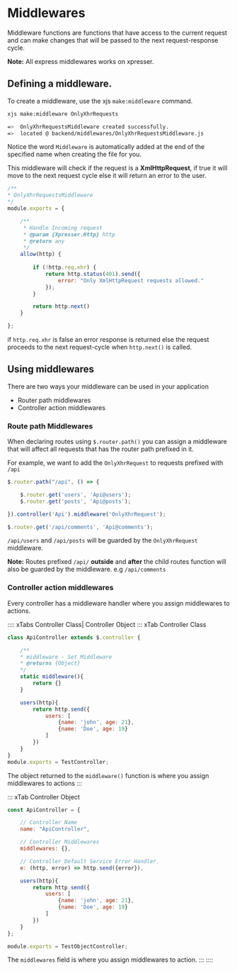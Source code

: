# Middlewares
Middleware functions are functions that have access to the current request  and can make changes that will be passed to the next request-response cycle. 

**Note:** All express middlewares works on xpresser.

## Defining a middleware.
To create a middleware, use the xjs `make:middleware` command.
```sh
xjs make:middleware OnlyXhrRequests
````
```sh
=>  OnlyXhrRequestsMiddleware created successfully. 
=>  located @ backend/middlewares/OnlyXhrRequestsMiddleware.js
```
Notice the word `Middleware` is automatically added at the end of the specified name when creating the file for you.

This middleware will check if the request is a **XmlHttpRequest**, if true it will move to the next request cycle else it will return an error to the user.

```javascript
/**
* OnlyXhrRequestsMiddleware
*/
module.exports = {

    /**
     * Handle Incoming request
     * @param {Xpresser.Http} http
     * @return any
     */
    allow(http) {
        
        if (!http.req.xhr) {
            return http.status(401).send({
                error: "Only XmlHttpRequest requests allowed."
            });
        }

        return http.next()   
    }

};
```
if `http.req.xhr` is false an error response is returned else the request proceeds to the next request-cycle when `http.next()` is called.

## Using middlewares
There are two ways your middleware can be used in your application
 
* Router path middlewares
* Controller action middlewares

### Route path Middlewares
When declaring routes using `$.router.path()` you can assign a middleware that will affect all requests that has the router path prefixed in it.

For example, we want to add the `OnlyXhrRequest` to requests prefixed with `/api`
```javascript
$.router.path("/api", () => {

    $.router.get('users', 'Api@users');
    $.router.get('posts', 'Api@posts');

}).controller('Api').middleware('OnlyXhrRequest');

$.router.get('/api/comments', 'Api@comments');
```
`/api/users` and `/api/posts` will be guarded by the `OnlyXhrRequest` middleware.

**Note:** Routes prefixed `/api/` **outside** and **after** the child routes function will also be guarded by the middleware. e.g `/api/comments`

### Controller action middlewares
Every controller has a middleware handler where you assign middlewares to actions.

:::: xTabs Controller Class| Controller Object
::: xTab Controller Class
```javascript
class ApiController extends $.controller {

    /**
    * middleware - Set Middleware
    * @returns {Object}
    */
    static middleware(){
        return {}
    }

    users(http){
        return http.send({
            users: [
                {name: 'john', age: 21},
                {name: 'Doe', age: 19}
            ]       
        })
    }
}
module.exports = TestController;
```
The object returned to the `middleware()` function is where you assign middlewares to actions
:::

::: xTab Controller Object
```javascript
const ApiController = {

    // Controller Name
    name: "ApiController",

    // Controller Middlewares
    middlewares: {},

    // Controller Default Service Error Handler.
    e: (http, error) => http.send({error}),

    users(http){
        return http.send({
            users: [
                {name: 'john', age: 21},
                {name: 'Doe', age: 19}
            ]       
        })
    }
};

module.exports = TestObjectController;
```
The `middlewares` field is where you assign middlewares to action.
:::
::::
